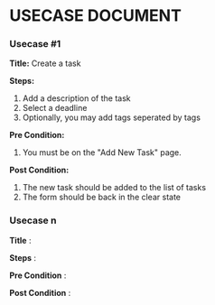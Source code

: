 # USECASE DOCUMENT

### Usecase #1
**Title:** Create a task

**Steps:**

 1. Add a description of the task
 2. Select a deadline
 3. Optionally, you may add tags seperated by tags

**Pre Condition:**

 1. You must be on the "Add New Task" page.

**Post Condition:**

 1. The new task should be added to the list of tasks
 2. The form should be back in the clear state
















### Usecase n
**Title** : 

**Steps** : 

**Pre Condition** : 

**Post Condition** : 